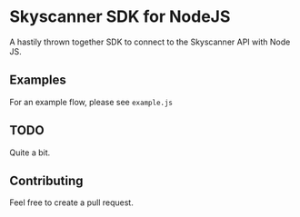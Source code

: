 Skyscanner SDK for NodeJS
=========================

A hastily thrown together SDK to connect to the Skyscanner API with Node JS.

## Examples

For an example flow, please see `example.js`

## TODO

Quite a bit.

## Contributing

Feel free to create a pull request.